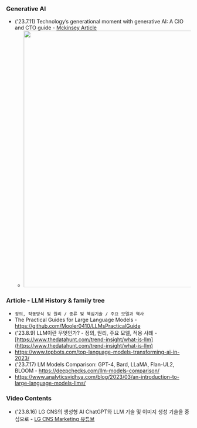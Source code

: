 ### Generative AI 
* ('23.7.11) Technology’s generational moment with generative AI: A CIO and CTO guide - [Mckinsey Article](https://www.mckinsey.com/capabilities/mckinsey-digital/our-insights/technologys-generational-moment-with-generative-ai-a-cio-and-cto-guide)
  - <img src="https://www.mckinsey.com/~/media/mckinsey/business%20functions/mckinsey%20digital/our%20insights/technologys%20generational%20moment%20with%20generative%20ai%20a%20cio%20and%20cto%20guide/svgz-gen-ai-cio-ex2-v6.svgz?cq=50&cpy=Center" height=700> 

### Article - LLM History & family tree  
* `정의, 작동방식 및 원리 / 종류 및 핵심기술 / 주요 모델과 역사`
*  The Practical Guides for Large Language Models - https://github.com/Mooler0410/LLMsPracticalGuide
* ('23.8.9) LLM이란 무엇인가? - 정의, 원리, 주요 모델, 적용 사례 - [https://www.thedatahunt.com/trend-insight/what-is-llm](https://www.thedatahunt.com/trend-insight/what-is-llm)
* https://www.topbots.com/top-language-models-transforming-ai-in-2023/
* ('23.7.17) LM Models Comparison: GPT-4, Bard, LLaMA, Flan-UL2, BLOOM - https://deepchecks.com/llm-models-comparison/
* https://www.analyticsvidhya.com/blog/2023/03/an-introduction-to-large-language-models-llms/ 

### Video Contents   
* ('23.8.16) LG CNS의 생성형 AI ChatGPT와 LLM 기술 및 이미지 생성 기술을 중심으로 - [LG CNS Marketing 유튜브](https://www.youtube.com/watch?v=T19EhQMZsy4)
